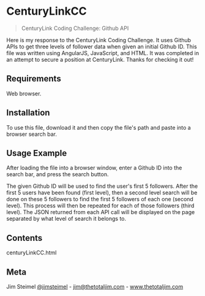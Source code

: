 # CenturyLinkCC

>CenturyLink Coding Challenge: Github API

Here is my response to the CenturyLink Coding Challenge. It uses Github APIs to get three levels of follower data when given an initial Github ID.  This file was written using AngularJS, JavaScript, and HTML.  It was completed in an attempt to secure a position at CenturyLink. Thanks for checking it out!

## Requirements

Web browser.

## Installation

To use this file, download it and then copy the file's path and paste into a browser search bar. 

## Usage Example

After loading the file into a browser window, enter a Github ID into the search bar, and press the search button.

The given Github ID will be used to find the user's first 5 followers.  After the first 5 users have been found (first level), then a second level search will be done on these 5 followers to find the first 5 followers of each one (second level). This process will then be repeated for each of those followers (third level). The JSON returned from each API call will be displayed on the page separated by what level of search it belongs to. 

## Contents 

centuryLinkCC.html

## Meta

Jim Steimel [@jimsteimel](https://twitter.com/jimsteimel) - jim@thetotaljim.com - www.thetotaljim.com
